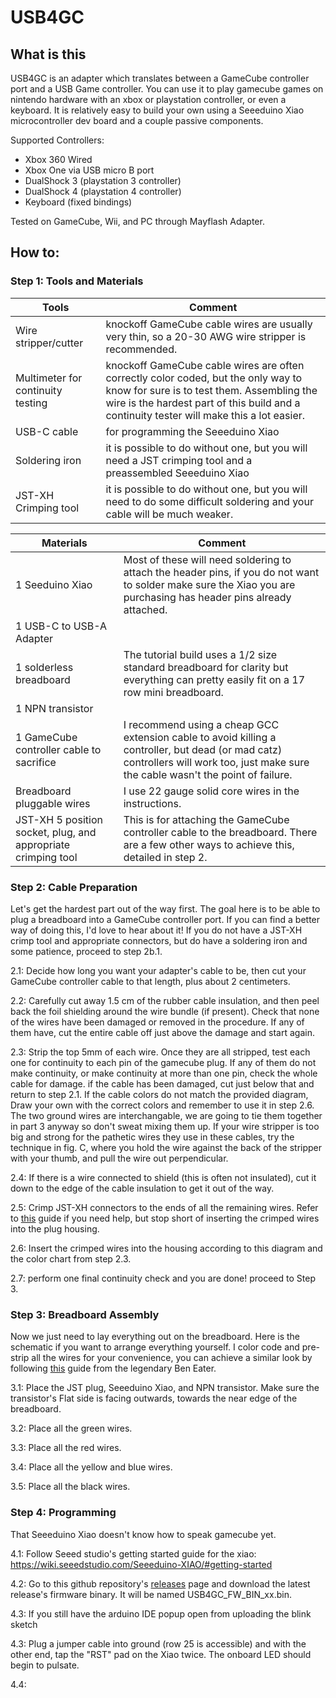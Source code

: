 # USB4GC

## What is this
USB4GC is an adapter which translates between a GameCube controller port and a USB Game controller. You can use it to play gamecube games on nintendo hardware with an xbox or playstation controller, or even a keyboard. It is relatively easy to build your own using a Seeeduino Xiao microcontroller dev board and a couple passive components.

Supported Controllers:
 - Xbox 360 Wired
 - Xbox One via USB micro B port
 - DualShock 3 (playstation 3 controller)
 - DualShock 4 (playstation 4 controller)
 - Keyboard (fixed bindings)

Tested on GameCube, Wii, and PC through Mayflash Adapter.


## How to:

### Step 1: Tools and Materials

Tools | Comment
-|-
Wire stripper/cutter | knockoff GameCube cable wires are usually very thin, so a 20-30 AWG wire stripper is recommended.
Multimeter for continuity testing | knockoff GameCube cable wires are often correctly color coded, but the only way to know for sure is to test them. Assembling the wire is the hardest part of this build and a continuity tester will make this a lot easier.
USB-C cable | for programming the Seeeduino Xiao
Soldering iron | it is possible to do without one, but you will need a JST crimping tool and a preassembled Seeeduino Xiao
JST-XH Crimping tool | it is possible to do without one, but you will need to do some difficult soldering and your cable will be much weaker.

Materials | Comment
-|-
1 Seeduino Xiao | Most of these will need soldering to attach the header pins, if you do not want to solder make sure the Xiao you are purchasing has header pins already attached.
1 USB-C to USB-A Adapter | 
1 solderless breadboard | The tutorial build uses a 1/2 size standard breadboard for clarity but everything can pretty easily fit on a 17 row mini breadboard.
1 NPN transistor | 
1 GameCube controller cable to sacrifice | I recommend using a cheap GCC extension cable to avoid killing a controller, but dead (or mad catz) controllers will work too, just make sure the cable wasn't the point of failure.
Breadboard pluggable wires | I use 22 gauge solid core wires in the instructions.
JST-XH 5 position socket, plug, and appropriate crimping tool | This is for attaching the GameCube controller cable to the breadboard. There are a few other ways to achieve this, detailed in step 2.

### Step 2: Cable Preparation

Let's get the hardest part out of the way first. The goal here is to be able to plug a breadboard into a GameCube controller port. If you can find a better way of doing this, I'd love to hear about it! If you do not have a JST-XH crimp tool and appropriate connectors, but do have a soldering iron and some patience, proceed to step 2b.1.

2.1: Decide how long you want your adapter's cable to be, then cut your GameCube controller cable to that length, plus about 2 centimeters.

2.2: Carefully cut away 1.5 cm of the rubber cable insulation, and then peel back the foil shielding around the wire bundle (if present). Check that none of the wires have been damaged or removed in the procedure. If any of them have, cut the entire cable off just above the damage and start again.

2.3: Strip the top 5mm of each wire. Once they are all stripped, test each one for continuity to each pin of the gamecube plug. If any of them do not make continuity, or make continuity at more than one pin, check the whole cable for damage. if the cable has been damaged, cut just below that and return to step 2.1. If the cable colors do not match the provided diagram, Draw your own with the correct colors and remember to use it in step 2.6. The two ground wires are interchangable, we are going to tie them together in part 3 anyway so don't sweat mixing them up. If your wire stripper is too big and strong for the pathetic wires they use in these cables, try the technique in fig. C, where you hold the wire against the back of the stripper with your thumb, and pull the wire out perpendicular.

2.4: If there is a wire connected to shield (this is often not insulated), cut it down to the edge of the cable insulation to get it out of the way.

2.5: Crimp JST-XH connectors to the ends of all the remaining wires. Refer to [this](https://iotexpert.com/jst-connector-crimping-insanity/) guide if you need help, but stop short of inserting the crimped wires into the plug housing.

2.6: Insert the crimped wires into the housing according to this diagram and the color chart from step 2.3.

2.7: perform one final continuity check and you are done! proceed to Step 3.


### Step 3: Breadboard Assembly

Now we just need to lay everything out on the breadboard. Here is the schematic if you want to arrange everything yourself. I color code and pre-strip all the wires for your convenience, you can achieve a similar look by following [this](https://www.youtube.com/watch?v=PE-_rJqvDhQ) guide from the legendary Ben Eater.

3.1: Place the JST plug, Seeeduino Xiao, and NPN transistor. Make sure the transistor's Flat side is facing outwards, towards the near edge of the breadboard.

3.2: Place all the green wires.

3.3: Place all the red wires.

3.4: Place all the yellow and blue wires.

3.5: Place all the black wires.


### Step 4: Programming

That Seeeduino Xiao doesn't know how to speak gamecube yet.

4.1: Follow Seeed studio's getting started guide for the xiao: https://wiki.seeedstudio.com/Seeeduino-XIAO/#getting-started

4.2: Go to this github repository's [releases]() page and download the latest release's firmware binary. It will be named USB4GC_FW_BIN_xx.bin.

4.3: If you still have the arduino IDE popup open from uploading the blink sketch 

4.3: Plug a jumper cable into ground (row 25 is accessible) and with the other end, tap the "RST" pad on the Xiao twice. The onboard LED should begin to pulsate.

4.4: 




